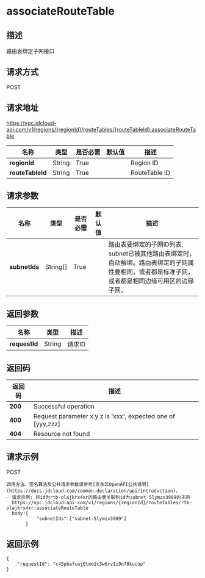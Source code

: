 # associateRouteTable


## 描述
路由表绑定子网接口

## 请求方式
POST

## 请求地址
https://vpc.jdcloud-api.com/v1/regions/{regionId}/routeTables/{routeTableId}:associateRouteTable

|名称|类型|是否必需|默认值|描述|
|---|---|---|---|---|
|**regionId**|String|True| |Region ID|
|**routeTableId**|String|True| |RouteTable ID|

## 请求参数
|名称|类型|是否必需|默认值|描述|
|---|---|---|---|---|
|**subnetIds**|String[]|True| |路由表要绑定的子网ID列表, subnet已被其他路由表绑定时，自动解绑。路由表绑定的子网属性要相同，或者都是标准子网，或者都是相同边缘可用区的边缘子网。|


## 返回参数
|名称|类型|描述|
|---|---|---|
|**requestId**|String|请求ID|


## 返回码
|返回码|描述|
|---|---|
|**200**|Successful operation|
|**400**|Request parameter x.y.z is 'xxx', expected one of [yyy,zzz]|
|**404**|Resource not found|

## 请求示例
POST
```
调用方法、签名算法及公共请求参数请参考[京东云OpenAPI公共说明](https://docs.jdcloud.com/common-declaration/api/introduction)。
- 请求示例: 将id为rtb-olajkrx4xr的路由表关联到id为subnet-5lymzx3989的子网
  https://vpc.jdcloud-api.com/v1/regions/{regionId}/routeTables/rtb-olajkrx4xr:associateRouteTable
  body:{
           "subnetIds":["subnet-5lymzx3989"]
       }

```

## 返回示例
```
{
    "requestId": "c45pbafcwj6tmo1c3w6rv1i9n78kucup"
}
```
